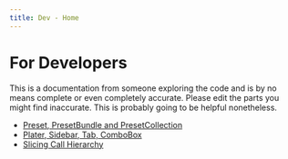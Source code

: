 ```yaml
---
title: Dev - Home
---
```


# For Developers

This is a documentation from someone exploring the code and is by no means complete or even completely accurate. Please edit the parts you might find inaccurate. This is probably going to be helpful nonetheless.

- [Preset, PresetBundle and PresetCollection](https://github.com/SoftFever/OrcaSlicer/blob/main/doc/developer-reference/Preset-and-bundle.md)
- [Plater, Sidebar, Tab, ComboBox](https://github.com/SoftFever/OrcaSlicer/blob/main/doc/developer-reference/plater-sidebar-tab-combobox.md)
- [Slicing Call Hierarchy](https://github.com/SoftFever/OrcaSlicer/blob/main/doc/developer-reference/slicing-hierarchy.md)
